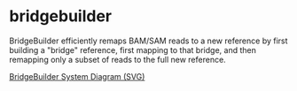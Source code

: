 bridgebuilder
=============

BridgeBuilder efficiently remaps BAM/SAM reads to a new reference by first building a "bridge" reference, first mapping to that bridge, and then remapping only a subset of reads to the full new reference. 


<object type="image/svg+xml" data="docs/BridgeBuilderSystemDiagram.svg?raw=true">
<object type="image/png" data="docs/BridgeBuilderSystemDiagram.png?raw=true">
<a href="docs/BridgeBuilderSystemDiagram.svg?raw=true">BridgeBuilder System Diagram (SVG)</a>
</object>
</object>


